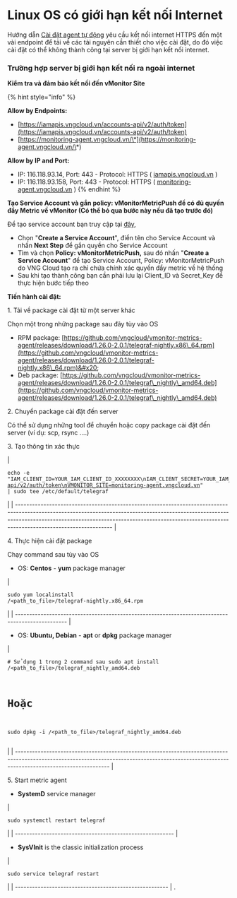 # Linux OS có giới hạn kết nối Internet

Hướng dẫn [Cài đặt agent tự động](./) yêu cầu kết nối internet HTTPS đến một vài endpoint để tải về các tài nguyên cần thiết cho việc cài đặt, do đó việc cài đặt có thể không thành công tại server bị giới hạn kết nối internet.

### **Trường hợp server bị giới hạn kết nối ra ngoài internet**

**Kiểm tra và đảm bảo kết nối đến vMonitor Site**

{% hint style="info" %}


**Allow by Endpoints:**

* [https://iamapis.vngcloud.vn/accounts-api/v2/auth/token](https://iamapis.vngcloud.vn/accounts-api/v2/auth/token)
* [https://monitoring-agent.vngcloud.vn/\*](https://monitoring-agent.vngcloud.vn/\*)

**Allow by IP and Port:**

* IP: 116.118.93.14, Port: 443 - Protocol: HTTPS ( [iamapis.vngcloud.vn](http://iamapis.vngcloud.vn) )
* IP: 116.118.93.158, Port: 443 - Protocol: HTTPS ( [monitoring-agent.vngcloud.vn](http://monitoring-agent.vngcloud.vn) )
{% endhint %}

**Tạo Service Account và gắn policy: vMonitorMetricPush để có đủ quyền đẩy Metric về vMonitor (Có thể bỏ qua bước này nếu đã tạo trước đó)**

Để tạo service account bạn truy cập tại [đây](https://hcm-3.console.vngcloud.vn/iam/service-accounts),

* Chọn "**Create a Service Account**", điền tên cho Service Account và nhấn **Next Step** để gắn quyền cho Service Account
* Tìm và chọn **Policy:** **vMonitorMetricPush,** sau đó nhấn "**Create a Service Account**" để tạo Service Account, Policy: vMonitorMetricPush do VNG Cloud tạo ra chỉ chứa chính xác quyền đẩy metric về hệ thống
* Sau khi tạo thành công bạn cần phải lưu lại Client\_ID và Secret\_Key để thực hiện bước tiếp theo

**Tiến hành cài đặt:**

1\. Tải về package cài đặt từ một server khác

&#x20;       Chọn một trong những package sau đây tùy vào OS

* RPM package: [https://github.com/vngcloud/vmonitor-metrics-agent/releases/download/1.26.0-2.0.1/telegraf-nightly.x86\_64.rpm](https://github.com/vngcloud/vmonitor-metrics-agent/releases/download/1.26.0-2.0.1/telegraf-nightly.x86\_64.rpm)&#x20;
* Deb package: [https://github.com/vngcloud/vmonitor-metrics-agent/releases/download/1.26.0-2.0.1/telegraf\_nightly\_amd64.deb](https://github.com/vngcloud/vmonitor-metrics-agent/releases/download/1.26.0-2.0.1/telegraf\_nightly\_amd64.deb)

2\.  Chuyển package cài đặt đến server&#x20;

&#x20;       Có thể sử dụng những tool để chuyển hoặc copy package cài đặt đến server (ví dụ: scp, rsync ....)

3\.  Tạo thông tin xác thực

| <pre><code>echo -e "IAM_CLIENT_ID=YOUR_IAM_CLIENT_ID_XXXXXXXX\nIAM_CLIENT_SECRET=YOUR_IAM_CLIENT_SECRET_XXXXXXXX\nIAM_URL=https://iamapis.vngcloud.vn/accounts-api/v2/auth/token\nVMONITOR_SITE=monitoring-agent.vngcloud.vn" | sudo tee /etc/default/telegraf
</code></pre> |
| ---------------------------------------------------------------------------------------------------------------------------------------------------------------------------------------------------------------------------------------------------------------------------- |

4\. Thực hiện cài đặt package

&#x20;        Chạy command sau tùy vào OS

* OS: **Centos** - **yum** package manager

| <pre><code>sudo yum localinstall /&#x3C;path_to_file>/telegraf-nightly.x86_64.rpm 
</code></pre> |
| ------------------------------------------------------------------------------------------------ |

* OS: **Ubuntu, Debian** - **apt** or **dpkg** package manager

| <pre><code># Sử dụng 1 trong 2 command sau
sudo apt install /&#x3C;path_to_file>/telegraf_nightly_amd64.deb
# Hoặc
sudo dpkg -i /&#x3C;path_to_file>/telegraf_nightly_amd64.deb
</code></pre> |
| --------------------------------------------------------------------------------------------------------------------------------------------------------------------------------------------- |

5\. Start metric agent

* **SystemD** service manager&#x20;

| <pre><code>sudo systemctl restart telegraf
</code></pre> |
| -------------------------------------------------------- |

* **SysVInit** is the classic initialization process

| <pre><code>sudo service telegraf restart
</code></pre> |
| ------------------------------------------------------ |
.
